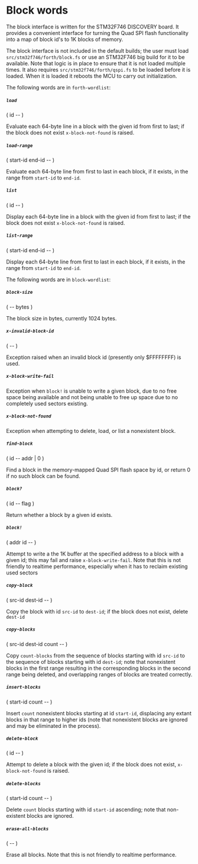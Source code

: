 # Block words

The block interface is written for the STM32F746 DISCOVERY board. It provides a convenient interface for turning the Quad SPI flash functionality into a map of block id's to 1K blocks of memory.

The block interface is not included in the default builds; the user must load `src/stm32f746/forth/block.fs` or use an STM32F746 big build for it to be available. Note that logic is in place to ensure that it is not loaded multiple times. It also requires `src/stm32f746/forth/qspi.fs` to be loaded before it is loaded. When it is loaded it reboots the MCU to carry out initialization.

The following words are in `forth-wordlist`:

##### `load`
( id -- )

Evaluate each 64-byte line in a block with the given id from first to last; if the block does not exist `x-block-not-found` is raised.

##### `load-range`
( start-id end-id -- )

Evaluate each 64-byte line from first to last in each block, if it exists, in the range from `start-id` to `end-id`.

##### `list`
( id -- )

Display each 64-byte line in a block with the given id from first to last; if the block does not exist `x-block-not-found` is raised.

##### `list-range`
( start-id end-id -- )

Display each 64-byte line from first to last in each block, if it exists, in the range from `start-id` to `end-id`.

The following words are in `block-wordlist`:

##### `block-size`
( --  bytes )

The block size in bytes, currently 1024 bytes.

##### `x-invalid-block-id`
( -- )

Exception raised when an invalid block id (presently only $FFFFFFFF) is used.

##### `x-block-write-fail`

Exception when `block!` is unable to write a given block, due to no free space being available and not being unable to free up space due to no completely used sectors existing.

##### `x-block-not-found`

Exception when attempting to delete, load, or list a nonexistent block.

##### `find-block`
( id -- addr | 0 )

Find a block in the memory-mapped Quad SPI flash space by id, or return 0 if no such block can be found.

##### `block?`
( id -- flag )

Return whether a block by a given id exists.

##### `block!`
( addr id -- )

Attempt to write a the 1K buffer at the specified address to a block with a given id; this may fail and raise `x-block-write-fail`. Note that this is not friendly to realtime performance, especially when it has to reclaim existing used sectors

##### `copy-block`
( src-id dest-id -- )

Copy the block with id `src-id` to `dest-id`; if the block does not exist, delete `dest-id`

##### `copy-blocks`
( src-id dest-id count -- )

Copy `count-blocks` from the sequence of blocks starting with id `src-id` to the sequence of blocks starting with id `dest-id`; note that nonexistent blocks in the first range resulting in the corresponding blocks in the second range being deleted, and overlapping ranges of blocks are treated correctly.

##### `insert-blocks`
( start-id count -- )

Insert `count` nonexistent blocks starting at id `start-id`, displacing any extant blocks in that range to higher ids (note that nonexistent blocks are ignored and may be eliminated in the process).

##### `delete-block`
( id -- )

Attempt to delete a block with the given id; if the block does not exist, `x-block-not-found` is raised.

##### `delete-blocks`
( start-id count -- )

Delete `count` blocks starting with id `start-id` ascending; note that non-existent blocks are ignored.

##### `erase-all-blocks`
( -- )

Erase all blocks. Note that this is not friendly to realtime performance.